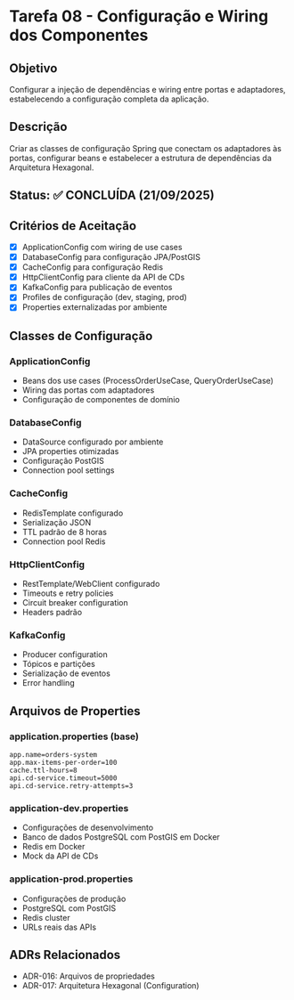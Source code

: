 # Tarefa 08 - Configuração e Wiring dos Componentes

## Objetivo

Configurar a injeção de dependências e wiring entre portas e adaptadores, estabelecendo a configuração completa da aplicação.

## Descrição

Criar as classes de configuração Spring que conectam os adaptadores às portas, configurar beans e estabelecer a estrutura de dependências da Arquitetura Hexagonal.

## Status: ✅ CONCLUÍDA (21/09/2025)

## Critérios de Aceitação

- [x] ApplicationConfig com wiring de use cases
- [x] DatabaseConfig para configuração JPA/PostGIS
- [x] CacheConfig para configuração Redis
- [x] HttpClientConfig para cliente da API de CDs
- [x] KafkaConfig para publicação de eventos
- [x] Profiles de configuração (dev, staging, prod)
- [x] Properties externalizadas por ambiente

## Classes de Configuração

### ApplicationConfig

- Beans dos use cases (ProcessOrderUseCase, QueryOrderUseCase)
- Wiring das portas com adaptadores
- Configuração de componentes de domínio

### DatabaseConfig

- DataSource configurado por ambiente
- JPA properties otimizadas
- Configuração PostGIS
- Connection pool settings

### CacheConfig

- RedisTemplate configurado
- Serialização JSON
- TTL padrão de 8 horas
- Connection pool Redis

### HttpClientConfig

- RestTemplate/WebClient configurado
- Timeouts e retry policies
- Circuit breaker configuration
- Headers padrão

### KafkaConfig

- Producer configuration
- Tópicos e partições
- Serialização de eventos
- Error handling

## Arquivos de Properties

### application.properties (base)

```properties
app.name=orders-system
app.max-items-per-order=100
cache.ttl-hours=8
api.cd-service.timeout=5000
api.cd-service.retry-attempts=3
```

### application-dev.properties

- Configurações de desenvolvimento
- Banco de dados PostgreSQL com PostGIS em Docker
- Redis em Docker
- Mock da API de CDs

### application-prod.properties

- Configurações de produção
- PostgreSQL com PostGIS
- Redis cluster
- URLs reais das APIs

## ADRs Relacionados

- ADR-016: Arquivos de propriedades
- ADR-017: Arquitetura Hexagonal (Configuration)
